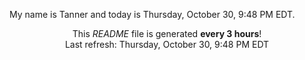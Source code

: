 My name is Tanner and today is Thursday, October 30, 9:48 PM EDT.

<p align="center">This <i>README</i> file is generated <b>every 3 hours</b>!</br>Last refresh: Thursday, October 30, 9:48 PM EDT<br /></p>
